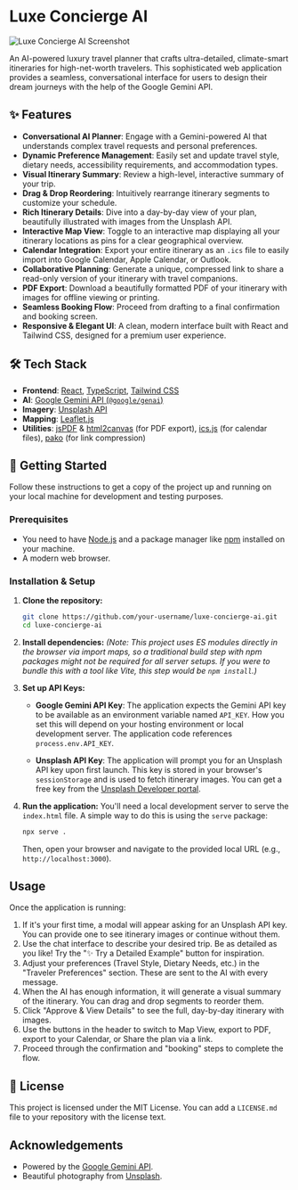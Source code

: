 # Luxe Concierge AI

![Luxe Concierge AI Screenshot](https://storage.googleapis.com/aiprompts/creative-work/Luxe_Concierge_AI_Screenshot.png)

An AI-powered luxury travel planner that crafts ultra-detailed, climate-smart itineraries for high-net-worth travelers. This sophisticated web application provides a seamless, conversational interface for users to design their dream journeys with the help of the Google Gemini API.

## ✨ Features

- **Conversational AI Planner**: Engage with a Gemini-powered AI that understands complex travel requests and personal preferences.
- **Dynamic Preference Management**: Easily set and update travel style, dietary needs, accessibility requirements, and accommodation types.
- **Visual Itinerary Summary**: Review a high-level, interactive summary of your trip.
- **Drag & Drop Reordering**: Intuitively rearrange itinerary segments to customize your schedule.
- **Rich Itinerary Details**: Dive into a day-by-day view of your plan, beautifully illustrated with images from the Unsplash API.
- **Interactive Map View**: Toggle to an interactive map displaying all your itinerary locations as pins for a clear geographical overview.
- **Calendar Integration**: Export your entire itinerary as an `.ics` file to easily import into Google Calendar, Apple Calendar, or Outlook.
- **Collaborative Planning**: Generate a unique, compressed link to share a read-only version of your itinerary with travel companions.
- **PDF Export**: Download a beautifully formatted PDF of your itinerary with images for offline viewing or printing.
- **Seamless Booking Flow**: Proceed from drafting to a final confirmation and booking screen.
- **Responsive & Elegant UI**: A clean, modern interface built with React and Tailwind CSS, designed for a premium user experience.

## 🛠️ Tech Stack

- **Frontend**: [React](https://reactjs.org/), [TypeScript](https://www.typescriptlang.org/), [Tailwind CSS](https://tailwindcss.com/)
- **AI**: [Google Gemini API (`@google/genai`)](https://ai.google.dev/docs)
- **Imagery**: [Unsplash API](https://unsplash.com/developers)
- **Mapping**: [Leaflet.js](https://leafletjs.com/)
- **Utilities**: [jsPDF](https://github.com/parallax/jsPDF) & [html2canvas](https://html2canvas.hertzen.com/) (for PDF export), [ics.js](https://github.com/adamgibbons/ics) (for calendar files), [pako](https://github.com/nodeca/pako) (for link compression)

## 🚀 Getting Started

Follow these instructions to get a copy of the project up and running on your local machine for development and testing purposes.

### Prerequisites

- You need to have [Node.js](https://nodejs.org/) and a package manager like [npm](https://www.npmjs.com/) installed on your machine.
- A modern web browser.

### Installation & Setup

1.  **Clone the repository:**
    ```bash
    git clone https://github.com/your-username/luxe-concierge-ai.git
    cd luxe-concierge-ai
    ```

2.  **Install dependencies:**
    *(Note: This project uses ES modules directly in the browser via import maps, so a traditional build step with npm packages might not be required for all server setups. If you were to bundle this with a tool like Vite, this step would be `npm install`.)*

3.  **Set up API Keys:**

    *   **Google Gemini API Key**: The application expects the Gemini API key to be available as an environment variable named `API_KEY`. How you set this will depend on your hosting environment or local development server. The application code references `process.env.API_KEY`.

    *   **Unsplash API Key**: The application will prompt you for an Unsplash API key upon first launch. This key is stored in your browser's `sessionStorage` and is used to fetch itinerary images. You can get a free key from the [Unsplash Developer portal](https://unsplash.com/developers).

4.  **Run the application:**
    You'll need a local development server to serve the `index.html` file. A simple way to do this is using the `serve` package:
    ```bash
    npx serve .
    ```
    Then, open your browser and navigate to the provided local URL (e.g., `http://localhost:3000`).

## Usage

Once the application is running:

1.  If it's your first time, a modal will appear asking for an Unsplash API key. You can provide one to see itinerary images or continue without them.
2.  Use the chat interface to describe your desired trip. Be as detailed as you like! Try the "✨ Try a Detailed Example" button for inspiration.
3.  Adjust your preferences (Travel Style, Dietary Needs, etc.) in the "Traveler Preferences" section. These are sent to the AI with every message.
4.  When the AI has enough information, it will generate a visual summary of the itinerary. You can drag and drop segments to reorder them.
5.  Click "Approve & View Details" to see the full, day-by-day itinerary with images.
6.  Use the buttons in the header to switch to Map View, export to PDF, export to your Calendar, or Share the plan via a link.
7.  Proceed through the confirmation and "booking" steps to complete the flow.

## 📄 License

This project is licensed under the MIT License. You can add a `LICENSE.md` file to your repository with the license text.

## Acknowledgements

-   Powered by the [Google Gemini API](https://ai.google.dev/).
-   Beautiful photography from [Unsplash](https://unsplash.com/).